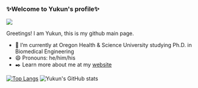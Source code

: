 ### ✨Welcome to Yukun's profile✨
![](https://komarev.com/ghpvc/?username=Yukun-Guo)

Greetings! I am Yukun, this is my github main page.

- 🔭 I’m currently at Oregon Health & Science University studying Ph.D. in Biomedical Engineering
- 😄 Pronouns: he/him/his
- ✒️ Learn more about me at my [website](https://yukun-guo.github.io/)

[![Top Langs](https://github-readme-stats.vercel.app/api/top-langs/?username=anuraghazra&layout=compact&theme=github_dark&langs_count=6&&hide=GLSL,go&card_width=250px)](https://github.com/anuraghazra/github-readme-stats)
![Yukun's GitHub stats](https://github-readme-stats.vercel.app/api?username=Yukun-Guo&show_icons=true&theme=github_dark&line_height=21px)
<!--
**Yukun-Guo/Yukun-Guo** is a ✨ _special_ ✨ repository because its `README.md` (this file) appears on your GitHub profile.

Here are some ideas to get you started:

- 🔭 I’m currently working on ...
- 🌱 I’m currently learning ...
- 👯 I’m looking to collaborate on ...
- 🤔 I’m looking for help with ...
- 💬 Ask me about ...
- 📫 How to reach me: ...
- 😄 Pronouns: ...
- ⚡ Fun fact: ...
-->
